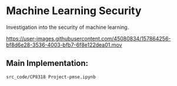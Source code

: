 # Machine Learning Security
Investigation into the security of machine learning.



https://user-images.githubusercontent.com/45080834/157864256-bf8d6e28-3536-4003-bfb7-6f8e122dea01.mov


## Main Implementation:
```
src_code/CP8318 Project-pmse.ipynb
```

